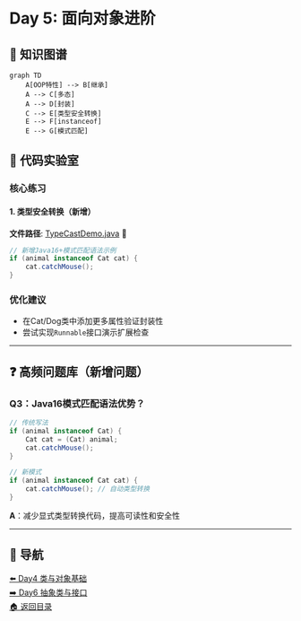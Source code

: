 # Day 5: 面向对象进阶

## 📌 知识图谱
```mermaid
graph TD
    A[OOP特性] --> B[继承]
    A --> C[多态]
    A --> D[封装]
    C --> E[类型安全转换]
    E --> F[instanceof]
    E --> G[模式匹配]
```

## 🧩 代码实验室

### 核心练习

#### 1. 类型安全转换（新增）
**文件路径**: [TypeCastDemo.java](../../../src/main/java/com/lyh/day5/TypeCastDemo.java) 🔴
```java
// 新增Java16+模式匹配语法示例
if (animal instanceof Cat cat) {
    cat.catchMouse();
}
```

### 优化建议
- 在Cat/Dog类中添加更多属性验证封装性
- 尝试实现`Runnable`接口演示扩展检查

---

## ❓ 高频问题库（新增问题）

### Q3：Java16模式匹配语法优势？
```java
// 传统写法
if (animal instanceof Cat) {
    Cat cat = (Cat) animal;
    cat.catchMouse();
}

// 新模式
if (animal instanceof Cat cat) {
    cat.catchMouse(); // 自动类型转换
}
```
**A**：减少显式类型转换代码，提高可读性和安全性

---

## 🧭 导航
[⬅️ Day4 类与对象基础](../Day4.md)  
[➡️ Day6 抽象类与接口](../Day6.md)  
[🏠 返回目录](../../README.md)
